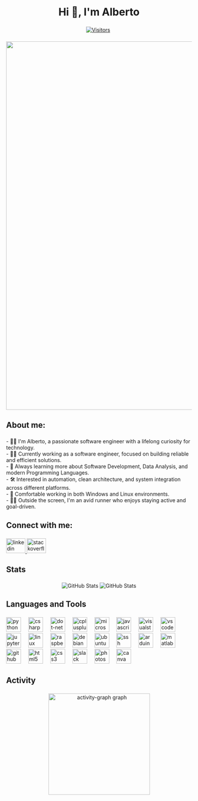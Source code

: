 <h1 align="center">Hi 👋, I'm Alberto</h1>

###

<p align="center">
  <a href="https://github.com/Albertosogasol"><img loading="lazy" src="https://hits.sh/github.com/Albertosogasol.svg?label=Visitors&color=white&labelColor=blue" alt="Visitors"></a> 
  <a href="https://github.com/Albertosogaso"><img loading="lazy" src="https://komarev.com/ghpvc/?username=Albertosogasol" width="1" height="1" /></a>
</p>

###
<div id="header" align="center">
  <img src="https://careers.dft.gov.uk/wp-content/uploads/2022/10/DVLA-Software-Developer-Blog-Banner.png" width="1000"/>
</div>

<!-- 
  <div align="center">
    <img height="400" src="https://careers.dft.gov.uk/wp-content/uploads/2022/10/DVLA-Software-Developer-Blog-Banner.png"  />
  </div>
-->
###

<h2 align="left">About me:</h2>

###

<p align="left">
- 🙋‍♂️ I'm Alberto, a passionate software engineer with a lifelong curiosity for technology.<br>
- 👨‍💻 Currently working as a software engineer, focused on building reliable and efficient solutions.<br>
- 🌱 Always learning more about Software Development, Data Analysis, and modern Programming Languages.<br>
- 🛠️ Interested in automation, clean architecture, and system integration across different platforms.<br>
- 🐧 Comfortable working in both Windows and Linux environments.<br>
- 🏃‍♂️ Outside the screen, I'm an avid runner who enjoys staying active and goal-driven.
</p>


###

<h2 align="left">Connect with me:</h2>

###

<div align="left">
  <a href="https://www.linkedin.com/in/gonzagaalberto" target="_blank">
    <img src="https://raw.githubusercontent.com/maurodesouza/profile-readme-generator/master/src/assets/icons/social/linkedin/default.svg" width="52" height="40" alt="linkedin logo"  />
  </a>
  <a href="https://stackoverflow.com/users/15547746/alberto" target="_blank">
    <img src="https://raw.githubusercontent.com/maurodesouza/profile-readme-generator/master/src/assets/icons/social/stackoverflow/default.svg" width="52" height="40" alt="stackoverflow logo"  />
  </a>
</div>

###

<h2 align="left">Stats</h2>

### 
<!--
<div align="center">
  <img src="https://github-readme-stats.vercel.app/api/top-langs?username=Albertosogasol&locale=en&hide_title=false&layout=compact&card_width=320&langs_count=8&theme=default&hide_border=false&order=2" height="175" alt="languages graph"  />
  <img src="https://github-readme-stats.vercel.app/api?username=Albertosogasol&hide_title=false&hide_rank=false&show_icons=true&include_all_commits=true&count_private=true&disable_animations=false&theme=default&locale=en&hide_border=false&order=1" height="175" alt="stats graph"  />
</div>
-->

<div align="center">
  <img src="https://github-readme-stats.vercel.app/api/top-langs/?username=Albertosogasol&theme=default&show_icons=true&hide_border=true&layout=compact" alt="GitHub Stats">
  <img src="https://github-readme-stats.vercel.app/api?username=Albertosogasol&theme=default&show_icons=true&hide_border=true&count_private=true" alt="GitHub Stats">
</div>


<!--
  ![GitHub Stats](https://github-readme-stats.vercel.app/api/top-langs/?username=Albertosogasol&theme=default&show_icons=true&hide_border=true&layout=compact)
  ![GitHub Stats](https://github-readme-stats.vercel.app/api?username=Albertosogasol&theme=default&show_icons=true&hide_border=true&count_private=true)
-->

###

<h2 align="left">Languages and Tools</h2>

###

<div align="left">
  <img src="https://cdn.jsdelivr.net/gh/devicons/devicon/icons/python/python-original.svg" height="40" alt="python logo"  />
  <img width="12" />
  <img src="https://cdn.jsdelivr.net/gh/devicons/devicon/icons/csharp/csharp-original.svg" height="40" alt="csharp logo"  />
  <img width="12" />
  <img src="https://cdn.jsdelivr.net/gh/devicons/devicon/icons/dot-net/dot-net-plain-wordmark.svg" height="40" alt="dot-net logo"  />
  <img width="12" />
  <img src="https://cdn.jsdelivr.net/gh/devicons/devicon/icons/cplusplus/cplusplus-original.svg" height="40" alt="cplusplus logo"  />
  <img width="12" />
  <img src="https://cdn.jsdelivr.net/gh/devicons/devicon/icons/microsoftsqlserver/microsoftsqlserver-plain-wordmark.svg" height="40" alt="microsoftsqlserver logo"  />
  <img width="12" />
  <img src="https://cdn.jsdelivr.net/gh/devicons/devicon/icons/javascript/javascript-original.svg" height="40" alt="javascript logo"  />
  <img width="12" />
  <img src="https://cdn.jsdelivr.net/gh/devicons/devicon/icons/visualstudio/visualstudio-plain.svg" height="40" alt="visualstudio logo"  />
  <img width="12" />
  <img src="https://cdn.jsdelivr.net/gh/devicons/devicon/icons/vscode/vscode-original.svg" height="40" alt="vscode logo"  />
  <img width="12" />
  <img src="https://cdn.jsdelivr.net/gh/devicons/devicon/icons/jupyter/jupyter-original-wordmark.svg" height="40" alt="jupyter logo"  />
  <img width="12" />
  <img src="https://cdn.jsdelivr.net/gh/devicons/devicon/icons/linux/linux-original.svg" height="40" alt="linux logo"  />
  <img width="12" />
  <img src="https://cdn.jsdelivr.net/gh/devicons/devicon/icons/raspberrypi/raspberrypi-original.svg" height="40" alt="raspberrypi logo"  />
  <img width="12" />
  <img src="https://cdn.jsdelivr.net/gh/devicons/devicon/icons/debian/debian-original.svg" height="40" alt="debian logo"  />
  <img width="12" />
  <img src="https://cdn.jsdelivr.net/gh/devicons/devicon/icons/ubuntu/ubuntu-plain.svg" height="40" alt="ubuntu logo"  />
  <img width="12" />
  <img src="https://cdn.jsdelivr.net/gh/devicons/devicon/icons/ssh/ssh-original-wordmark.svg" height="40" alt="ssh logo"  />
  <img width="12" />
  <img src="https://cdn.jsdelivr.net/gh/devicons/devicon/icons/arduino/arduino-original.svg" height="40" alt="arduino logo"  />
  <img width="12" />
  <img src="https://cdn.jsdelivr.net/gh/devicons/devicon/icons/matlab/matlab-original.svg" height="40" alt="matlab logo"  />
  <img width="12" />
  <img src="https://cdn.jsdelivr.net/gh/devicons/devicon/icons/github/github-original.svg" height="40" alt="github logo"  />
  <img width="12" />
  <img src="https://cdn.jsdelivr.net/gh/devicons/devicon/icons/html5/html5-original.svg" height="40" alt="html5 logo"  />
  <img width="12" />
  <img src="https://cdn.jsdelivr.net/gh/devicons/devicon/icons/css3/css3-original.svg" height="40" alt="css3 logo"  />
  <img width="12" />
  <img src="https://cdn.jsdelivr.net/gh/devicons/devicon/icons/slack/slack-original.svg" height="40" alt="slack logo"  />
  <img width="12" />
  <img src="https://cdn.jsdelivr.net/gh/devicons/devicon/icons/photoshop/photoshop-plain.svg" height="40" alt="photoshop logo"  />
  <img width="12" />
  <img src="https://cdn.jsdelivr.net/gh/devicons/devicon/icons/canva/canva-original.svg" height="40" alt="canva logo"  />
</div>

###

<h2 align="left">Activity</h2>

###

<div align="center">
  <img src="https://github-readme-activity-graph.vercel.app/graph?username=Albertosogasol&radius=16&theme=github-light&area=true&order=5&hide_title=true&hide_border=false" height="275" alt="activity-graph graph"  />
</div>

###
